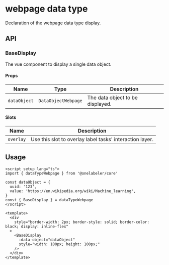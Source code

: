 # webpage data type

Declaration of the webpage data type display.

## API

### BaseDisplay

The vue component to display a single data object.

#### Props

| Name         | Type                | Description                      |
| ------------ | ------------------- | -------------------------------- |
| `dataObject` | `DataObjectWebpage` | The data object to be displayed. |

#### Slots

| Name      | Description                                              |
| --------- | -------------------------------------------------------- |
| `overlay` | Use this slot to overlay label tasks' interaction layer. |

## Usage

```vue
<script setup lang="ts">
import { dataTypeWebpage } from '@onelabeler/core'

const dataObject = {
  uuid: '123',
  value: 'https://en.wikipedia.org/wiki/Machine_learning',
}
const { BaseDisplay } = dataTypeWebpage
</script>

<template>
  <div
    style="border-width: 2px; border-style: solid; border-color: black; display: inline-flex"
  >
    <BaseDisplay
      :data-object="dataObject"
      style="width: 100px; height: 100px;"
    />
  </div>
</template>
```
